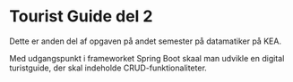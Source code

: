# Tourist Guide del 2

Dette er anden del af opgaven på andet semester på datamatiker på KEA.

Med udgangspunkt i frameworket Spring Boot skaal man udvikle en digital turistguide, der skal indeholde CRUD-funktionaliteter.

